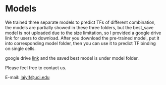 # Models
We trained three separate models to predict TFs of different combination, the models are partially showed in these three folders, but the best_save model is not uploaded due to the size limitation, so I provided a google drive link for users to download. After you download the pre-trained model, put it into corresponding model folder, then you can use it to predict TF binding on single cells.

google drive [link](https://drive.google.com/drive/folders/1PD9GDQEsB-KZnLxPW_bbtBy7KILNdUAn?usp=sharing) and the saved best model is under model folder.

Please feel free to contact us.

E-mail: laiyif@uci.edu
